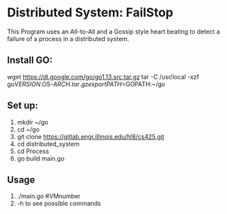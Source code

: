 # Distributed System: FailStop


This Program uses an All-to-All and a Gossip style heart beating to detect a failure of a process in a distributed system.

## Install GO:
wget https://dl.google.com/go/go1.13.src.tar.gz
tar -C /usr/local -xzf go$VERSION.$OS-$ARCH.tar.gz
export PATH=$GOPATH:~/go

## Set up:
1. mkdir ~/go
2. cd ~/go
3. git clone https://gitlab.engr.illinois.edu/hl8/cs425.git
4. cd distributed_system
5. cd Process
6. go build main.go


## Usage
1. ./main.go #VMnumber
2. -h to see possible commands 

